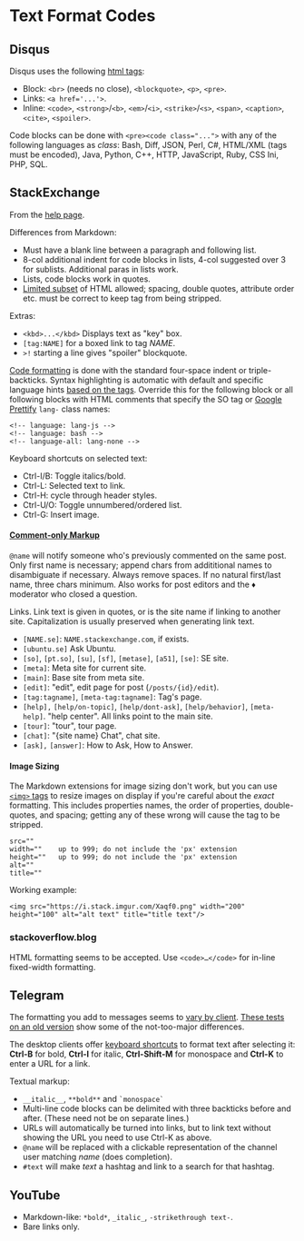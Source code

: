 Text Format Codes
=================

Disqus
------

Disqus uses the following [html tags][disqus]:
- Block: `<br>` (needs no close), `<blockquote>`, `<p>`, `<pre>`.
- Links: `<a href='...'>`.
- Inline: `<code>`, `<strong>`/`<b>`, `<em>`/`<i>`, `<strike>`/`<s>`,
  `<span>`, `<caption>`, `<cite>`, `<spoiler>`.

Code blocks can be done with `<pre><code class="...">` with any of the
following languages as _class_: Bash, Diff, JSON, Perl, C#, HTML/XML
(tags must be encoded), Java, Python, C++, HTTP, JavaScript, Ruby, CSS
Ini, PHP, SQL.

[disqus]: https://help.disqus.com/commenting/what-html-tags-are-allowed-within-comments


StackExchange
-------------

From the [help page][se-help].

Differences from Markdown:
- Must have a blank line between a paragraph and following list.
- 8-col additional indent for code blocks in lists, 4-col suggested
  over 3 for sublists. Additional paras in lists work.
- Lists, code blocks work in quotes.
- [Limited subset][se-html] of HTML allowed; spacing, double quotes,
  attribute order etc. must be correct to keep tag from being
  stripped.

Extras:
- `<kbd>...</kbd>` Displays text as "key" box.
- `[tag:NAME]` for a boxed link to tag _NAME_.
- `>!` starting a line gives "spoiler" blockquote.

[Code formatting][se-code] is done with the standard four-space indent
or triple-backticks. Syntax highlighting is automatic with default
and specific language hints [based on the tags][se-taglang]. Override
this for the following block or all following blocks with HTML comments
that specify the SO tag or [Google Prettify][se-googpret] `lang-` class
names:

    <!-- language: lang-js -->
    <!-- language: bash -->
    <!-- language-all: lang-none -->

Keyboard shortcuts on selected text:
- Ctrl-I/B: Toggle italics/bold.
- Ctrl-L: Selected text to link.
- Ctrl-H: cycle through header styles.
- Ctrl-U/O: Toggle unnumbered/ordered list.
- Ctrl-G: Insert image.

#### [Comment-only Markup][se-comment]

`@name` will notify someone who's previously commented on the same post.
Only first name is necessary; append chars from addititional names to
disambiguate if necessary. Always remove spaces. If no natural first/last
name, three chars minimum. Also works for post editors and the ♦ moderator
who closed a question.

Links. Link text is given in quotes, or is the site name if linking to
another site. Capitalization is usually preserved when generating link
text.
- `[NAME.se]`: `NAME.stackexchange.com`, if exists.
- `[ubuntu.se]` Ask Ubuntu.
- `[so]`, `[pt.so]`, `[su]`, `[sf]`, `[metase]`, `[a51]`, `[se]`: SE site.
- `[meta]`: Meta site for current site.
- `[main]`: Base site from meta site.
- `[edit]`: "edit", edit page for post (`/posts/{id}/edit`).
- `[tag:tagname]`, `[meta-tag:tagname]`: Tag's page.
- `[help],` `[help/on-topic]`, `[help/dont-ask]`, `[help/behavior]`,
  `[meta-help]`. "help center". All links point to the main site.
- `[tour]`: "tour", tour page.
- `[chat]`: "{site name} Chat", chat site.
- `[ask],` `[answer]`: How to Ask, How to Answer.


#### Image Sizing

The Markdown extensions for image sizing don't work, but you can use
[`<img>` tags][se-html] to resize images on display if you're careful
about the _exact_ formatting. This includes properties names, the order
of properties, double-quotes, and spacing; getting any of these wrong
will cause the tag to be stripped.

    src=""
    width=""    up to 999; do not include the 'px' extension
    height=""   up to 999; do not include the 'px' extension
    alt=""
    title=""

Working example:

    <img src="https://i.stack.imgur.com/Xaqf0.png" width="200" height="100" alt="alt text" title="title text"/>

[se-code]: https://unix.stackexchange.com/help/formatting
[se-comment]: https://retrocomputing.meta.stackexchange.com/editing-help#comment-formatting
[se-googpret]: https://github.com/google/code-prettify
[se-help]: https://retrocomputing.meta.stackexchange.com/editing-help
[se-html]: https://meta.stackexchange.com/q/1777/142445
[se-taglang]: https://meta.stackexchange.com/q/72082/142445

### stackoverflow.blog

HTML formatting seems to be accepted. Use `<code>…</code>` for in-line
fixed-width formatting.


Telegram
--------

The formatting you add to messages seems to [vary by client][tg-vary].
[These tests on an old version][tg-clients] show some of the
not-too-major differences.

The desktop clients offer [keyboard shortcuts][tg-desktop] to format
text after selecting it: __Ctrl-B__ for bold, __Ctrl-I__ for italic,
__Ctrl-Shift-M__ for monospace and __Ctrl-K__ to enter a URL for a
link.

Textual markup:
- `__italic__`, `**bold**` and `` `monospace` ``
- Multi-line code blocks can be delimited with three backticks before
  and after. (These need not be on separate lines.)
- URLs will automatically be turned into links, but to link text
  without showing the URL you need to use Ctrl-K as above.
- `@name` will be replaced with a clickable representation of the
  channel user matching _name_ (does completion).
- `#text` will make _text_ a hashtag and link to a search for that
  hashtag.

[tg-clients]: https://telegra.ph/markdown-07-07
[tg-desktop]: https://www.techmesto.com/telegram-desktop-now-supports-text-formatting-using-keyboard-shortcuts/
[tg-vary]: https://www.reddit.com/r/Telegram/comments/5eh3uk/how_do_i_format_text_without_using_bots/daceczy/


YouTube
-------

- Markdown-like: `*bold*`, `_italic_`, `-strikethrough text-`.
- Bare links only.
